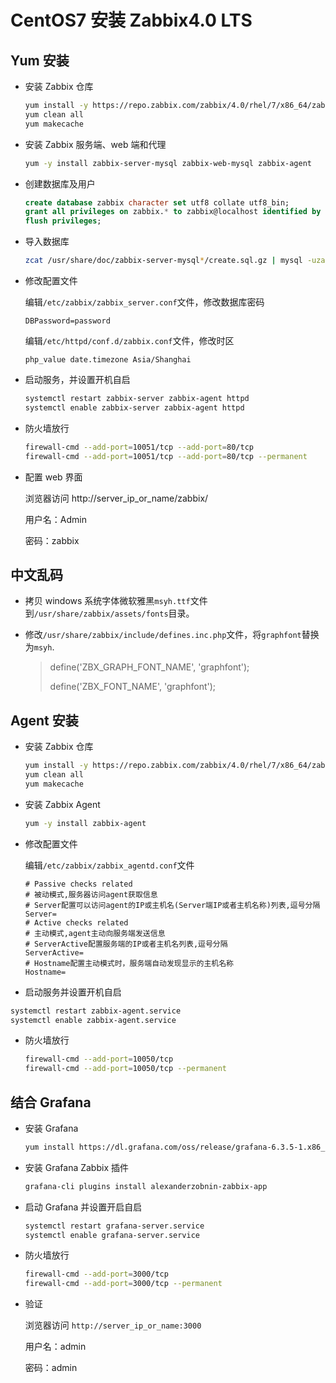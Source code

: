 # CentOS7 安装 Zabbix4.0 LTS

## Yum 安装

- 安装 Zabbix 仓库

  ```bash
  yum install -y https://repo.zabbix.com/zabbix/4.0/rhel/7/x86_64/zabbix-release-4.0-2.el7.noarch.rpm
  yum clean all
  yum makecache
  ```

- 安装 Zabbix 服务端、web 端和代理

  ```bash
  yum -y install zabbix-server-mysql zabbix-web-mysql zabbix-agent
  ```

- 创建数据库及用户

  ```sql
  create database zabbix character set utf8 collate utf8_bin;
  grant all privileges on zabbix.* to zabbix@localhost identified by 'password';
  flush privileges;
  ```

- 导入数据库

  ```bash
  zcat /usr/share/doc/zabbix-server-mysql*/create.sql.gz | mysql -uzabbix -p zabbix
  ```

- 修改配置文件

  编辑`/etc/zabbix/zabbix_server.conf`文件，修改数据库密码

  ```properties
  DBPassword=password
  ```

  编辑`/etc/httpd/conf.d/zabbix.conf`文件，修改时区

  ```properties
  php_value date.timezone Asia/Shanghai
  ```

- 启动服务，并设置开机自启

  ```bash
  systemctl restart zabbix-server zabbix-agent httpd
  systemctl enable zabbix-server zabbix-agent httpd
  ```

- 防火墙放行

  ```bash
  firewall-cmd --add-port=10051/tcp --add-port=80/tcp
  firewall-cmd --add-port=10051/tcp --add-port=80/tcp --permanent
  ```

- 配置 web 界面

  浏览器访问 http://server_ip_or_name/zabbix/

  用户名：Admin

  密码：zabbix

## 中文乱码

- 拷贝 windows 系统字体微软雅黑`msyh.ttf`文件到`/usr/share/zabbix/assets/fonts`目录。

- 修改`/usr/share/zabbix/include/defines.inc.php`文件，将`graphfont`替换为`msyh`.

  > define('ZBX_GRAPH_FONT_NAME', 'graphfont');
  >
  > define('ZBX_FONT_NAME', 'graphfont');

## Agent 安装

- 安装 Zabbix 仓库

  ```bash
  yum install -y https://repo.zabbix.com/zabbix/4.0/rhel/7/x86_64/zabbix-release-4.0-2.el7.noarch.rpm
  yum clean all
  yum makecache
  ```

- 安装 Zabbix Agent

  ```bash
  yum -y install zabbix-agent
  ```

- 修改配置文件

  编辑`/etc/zabbix/zabbix_agentd.conf`文件

  ```properties
  # Passive checks related
  # 被动模式,服务器访问agent获取信息
  # Server配置可以访问agent的IP或主机名(Server端IP或者主机名称)列表,逗号分隔
  Server=
  # Active checks related
  # 主动模式,agent主动向服务端发送信息
  # ServerActive配置服务端的IP或者主机名列表,逗号分隔
  ServerActive=
  # Hostname配置主动模式时，服务端自动发现显示的主机名称
  Hostname=
  ```

- 启动服务并设置开机自启

```bash
systemctl restart zabbix-agent.service
systemctl enable zabbix-agent.service
```

- 防火墙放行

  ```bash
  firewall-cmd --add-port=10050/tcp
  firewall-cmd --add-port=10050/tcp --permanent
  ```

## 结合 Grafana

- 安装 Grafana

  ```bash
  yum install https://dl.grafana.com/oss/release/grafana-6.3.5-1.x86_64.rpm
  ```

- 安装 Grafana Zabbix 插件

  ```bash
  grafana-cli plugins install alexanderzobnin-zabbix-app
  ```

- 启动 Grafana 并设置开启自启

  ```bash
  systemctl restart grafana-server.service
  systemctl enable grafana-server.service
  ```

- 防火墙放行

  ```bash
  firewall-cmd --add-port=3000/tcp
  firewall-cmd --add-port=3000/tcp --permanent
  ```

- 验证

  浏览器访问 `http://server_ip_or_name:3000`

  用户名：admin

  密码：admin

